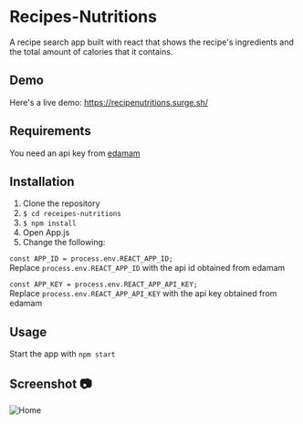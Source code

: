 # Recipes-Nutritions
A recipe search app built with react that shows the recipe's ingredients and the total amount of calories that it contains.  

## Demo  
Here's a live demo: https://recipenutritions.surge.sh/  

## Requirements
You need an api key from [edamam](https://developer.edamam.com/edamam-recipe-api "edamam")

## Installation
1. Clone the repository
2. `$ cd receipes-nutritions`
3. `$ npm install` 
4. Open App.js
5. Change the following:

```const APP_ID = process.env.REACT_APP_ID;```  
Replace `process.env.REACT_APP_ID` with the api id obtained from edamam

```const APP_KEY = process.env.REACT_APP_API_KEY;```  
Replace `process.env.REACT_APP_API_KEY` with the api key obtained from edamam

## Usage
Start the app with `npm start` <br>  

## Screenshot :camera:  
![Home](https://github.com/Hichem-Chabou/Recipes-Nutritions/blob/master/src/Recipe-full.png)  
